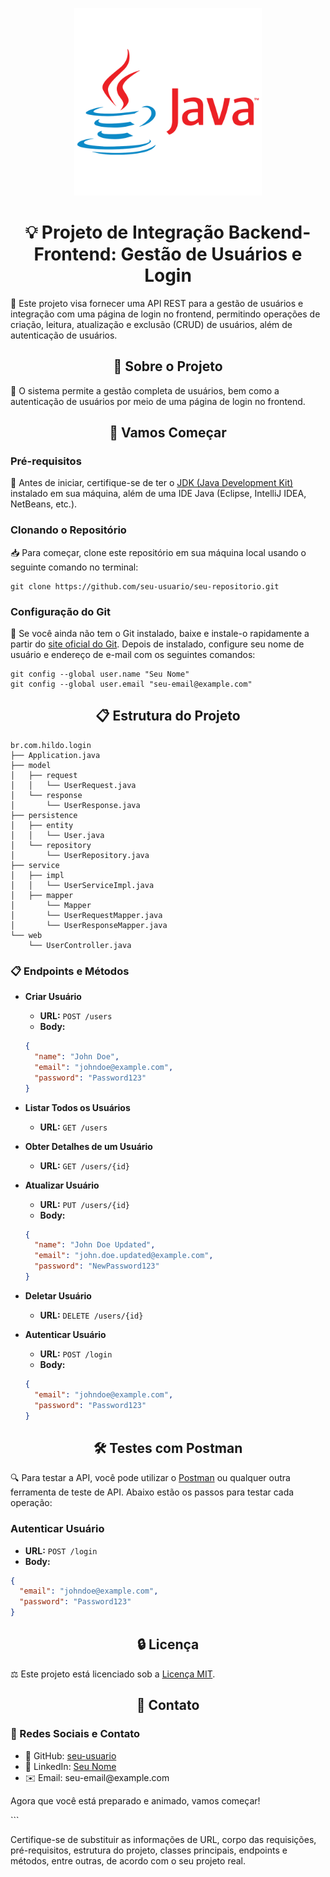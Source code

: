 <p align="center">
  <img src="https://github.com/hildocosta/hildocosta-Curso-Java--Nelio-Alves/blob/main/logo.png" width="300">
</p>

<h1 align="center">💡 Projeto de Integração Backend-Frontend: Gestão de Usuários e Login</h1>

<p>🚀 Este projeto visa fornecer uma API REST para a gestão de usuários e integração com uma página de login no frontend, permitindo operações de criação, leitura, atualização e exclusão (CRUD) de usuários, além de autenticação de usuários.</p>

<h2 align="center">📝 Sobre o Projeto</h2>

<p>🌟 O sistema permite a gestão completa de usuários, bem como a autenticação de usuários por meio de uma página de login no frontend.</p>

<h2 align="center">🚀 Vamos Começar</h2>


<h3>Pré-requisitos</h3>

<p>🔧 Antes de iniciar, certifique-se de ter o <a href="https://www.oracle.com/java/technologies/javase-downloads.html">JDK (Java Development Kit)</a> instalado em sua máquina, além de uma IDE Java (Eclipse, IntelliJ IDEA, NetBeans, etc.).</p>

<h3>Clonando o Repositório</h3>

<p>📥 Para começar, clone este repositório em sua máquina local usando o seguinte comando no terminal:</p>

<pre><code>git clone https://github.com/seu-usuario/seu-repositorio.git</code></pre>

<h3>Configuração do Git</h3>

<p>🔑 Se você ainda não tem o Git instalado, baixe e instale-o rapidamente a partir do <a href="https://git-scm.com/downloads">site oficial do Git</a>. Depois de instalado, configure seu nome de usuário e endereço de e-mail com os seguintes comandos:</p>

<pre><code>git config --global user.name "Seu Nome"
git config --global user.email "seu-email@example.com"</code></pre>

<h2 align="center">📋 Estrutura do Projeto</h2>

```
br.com.hildo.login
├── Application.java
├── model
│   ├── request
│   │   └── UserRequest.java
│   └── response
│       └── UserResponse.java
├── persistence
│   ├── entity
│   │   └── User.java
│   └── repository
│       └── UserRepository.java
├── service
│   ├── impl
│   │   └── UserServiceImpl.java
│   ├── mapper
│       └── Mapper
│       └── UserRequestMapper.java
│       └── UserResponseMapper.java
└── web
    └── UserController.java
```


### 📋 Endpoints e Métodos

- **Criar Usuário**
  - **URL:** `POST /users`
  - **Body:**
  ```json
  {
    "name": "John Doe",
    "email": "johndoe@example.com",
    "password": "Password123"
  }
  ```

- **Listar Todos os Usuários**
  - **URL:** `GET /users`

- **Obter Detalhes de um Usuário**
  - **URL:** `GET /users/{id}`

- **Atualizar Usuário**
  - **URL:** `PUT /users/{id}`
  - **Body:**
  ```json
  {
    "name": "John Doe Updated",
    "email": "john.doe.updated@example.com",
    "password": "NewPassword123"
  }
  ```

- **Deletar Usuário**
  - **URL:** `DELETE /users/{id}`

- **Autenticar Usuário**
  - **URL:** `POST /login`
  - **Body:**
  ```json
  {
    "email": "johndoe@example.com",
    "password": "Password123"
  }
  ```

<h2 align="center">🛠️ Testes com Postman</h2>

<p>🔍 Para testar a API, você pode utilizar o <a href="https://www.postman.com/">Postman</a> ou qualquer outra ferramenta de teste de API. Abaixo estão os passos para testar cada operação:</p>

<h3>Autenticar Usuário</h3>

- **URL:** `POST /login`
- **Body:**
```json
{
  "email": "johndoe@example.com",
  "password": "Password123"
}
```

<h2 align="center">🔒 Licença</h2>

<p>⚖️ Este projeto está licenciado sob a <a href="LICENSE">Licença MIT</a>.</p>

<h2 align="center">📧 Contato</h2>

<h3>🔗 Redes Sociais e Contato</h3>

<ul>
  <li>📌 GitHub: <a href="https://github.com/seu-usuario">seu-usuario</a></li>
  <li>💼 LinkedIn: <a href="https://www.linkedin.com/in/seu-linkedin/">Seu Nome</a></li>
  <li>✉️ Email: seu-email@example.com</li>
</ul>

<p>Agora que você está preparado e animado, vamos começar!</p>
```

Certifique-se de substituir as informações de URL, corpo das requisições, pré-requisitos, estrutura do projeto, classes principais, endpoints e métodos, entre outras, de acordo com o seu projeto real.
